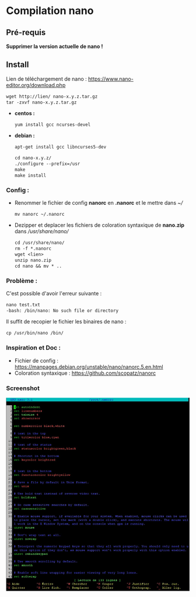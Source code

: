 # Compilation nano

## Pré-requis

**Supprimer la version actuelle de nano !**

## Install

Lien de téléchargement de nano : https://www.nano-editor.org/download.php

```shell 
wget http://lien/ nano-x.y.z.tar.gz 
tar -zxvf nano-x.y.z.tar.gz
``` 

- **centos :**

  ```shell 
  yum install gcc ncurses-devel
  ``` 

- **debian :**

  ``` shell
  apt-get install gcc libncurses5-dev
  ``` 

  ```shell
  cd nano-x.y.z/
  ./configure --prefix=/usr
  make
  make install
  ``` 

### Config :

- Renommer le fichier de config **nanorc** en **.nanorc** et le mettre dans *~/*

  ```shell
  mv nanorc ~/.nanorc
  ```

- Dezipper et deplacer les fichiers de coloration syntaxique de **nano.zip** dans */usr/share/nano/*

  ```shell
  cd /usr/share/nano/
  rm -f *.nanorc
  wget <lien>
  unzip nano.zip
  cd nano && mv * ..
  ```

### Problème :

C'est possible d'avoir l'erreur suivante : 

```shell
nano test.txt
-bash: /bin/nano: No such file or directory
```

Il suffit de recopier le fichier les binaires de nano :

```shell
cp /usr/bin/nano /bin/
```

### Inspiration et Doc :

- Fichier de config : https://manpages.debian.org/unstable/nano/nanorc.5.en.html 
- Coloration syntaxique : https://github.com/scopatz/nanorc 
 
### Screenshot

![nano screenshot](looking.jpg)
